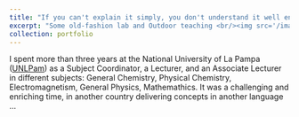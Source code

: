 ```yaml
---
title: "If you can't explain it simply, you don't understand it well enough. A.E"
excerpt: "Some old-fashion lab and Outdoor teaching <br/><img src='/images/agro.png'>"
collection: portfolio
---
```


I spent more than three years at the National University of La Pampa ([UNLPam](https://www.unlpam.edu.ar/)) as a Subject Coordinator, a Lecturer, and an Associate Lecturer in different subjects: General Chemistry, Physical Chemistry, Electromagnetism, General Physics, Mathemathics. It was a challenging and enriching time, in another country delivering concepts in another language ...

